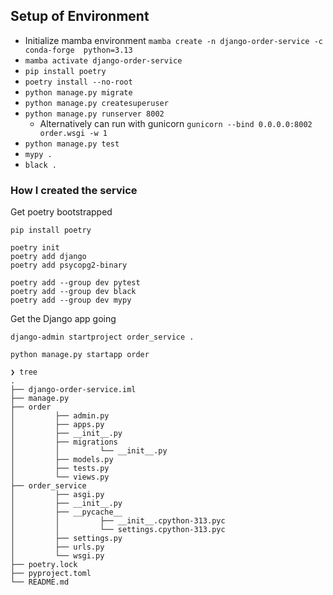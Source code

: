 

## Setup of Environment

* Initialize mamba environment `mamba create -n django-order-service -c conda-forge  python=3.13`
* `mamba activate django-order-service`
* `pip install poetry`
* `poetry install --no-root`
* `python manage.py migrate`
* `python manage.py createsuperuser`
* `python manage.py runserver 8002`
    *  Alternatively can run with gunicorn `gunicorn --bind 0.0.0.0:8002 order.wsgi -w 1`
* `python manage.py test`
* `mypy .`
* `black .`

### How I created the service

Get poetry bootstrapped

```shell
pip install poetry

poetry init 
poetry add django
poetry add psycopg2-binary

poetry add --group dev pytest
poetry add --group dev black
poetry add --group dev mypy
```

Get the Django app going

```shell
django-admin startproject order_service .

python manage.py startapp order

❯ tree
.
├── django-order-service.iml
├── manage.py
├── order
│         ├── admin.py
│         ├── apps.py
│         ├── __init__.py
│         ├── migrations
│         │         └── __init__.py
│         ├── models.py
│         ├── tests.py
│         └── views.py
├── order_service
│         ├── asgi.py
│         ├── __init__.py
│         ├── __pycache__
│         │         ├── __init__.cpython-313.pyc
│         │         └── settings.cpython-313.pyc
│         ├── settings.py
│         ├── urls.py
│         └── wsgi.py
├── poetry.lock
├── pyproject.toml
└── README.md


```
